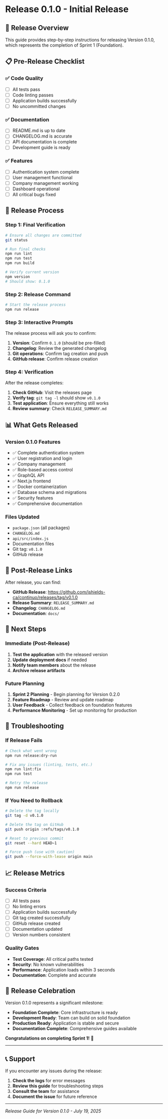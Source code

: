 # Release 0.1.0 - Initial Release

## 🎉 **Release Overview**

This guide provides step-by-step instructions for releasing Version 0.1.0, which represents the completion of Sprint 1 (Foundation).

## 📋 Pre-Release Checklist

### ✅ Code Quality
- [ ] All tests pass
- [ ] Code linting passes
- [ ] Application builds successfully
- [ ] No uncommitted changes

### ✅ Documentation
- [ ] README.md is up to date
- [ ] CHANGELOG.md is accurate
- [ ] API documentation is complete
- [ ] Development guide is ready

### ✅ Features
- [ ] Authentication system complete
- [ ] User management functional
- [ ] Company management working
- [ ] Dashboard operational
- [ ] All critical bugs fixed

## 🚀 Release Process

### Step 1: Final Verification
```bash
# Ensure all changes are committed
git status

# Run final checks
npm run lint
npm run test
npm run build

# Verify current version
npm version
# Should show: 0.1.0
```

### Step 2: Release Command
```bash
# Start the release process
npm run release
```

### Step 3: Interactive Prompts
The release process will ask you to confirm:

1. **Version**: Confirm `0.1.0` (should be pre-filled)
2. **Changelog**: Review the generated changelog
3. **Git operations**: Confirm tag creation and push
4. **GitHub release**: Confirm release creation

### Step 4: Verification
After the release completes:

1. **Check GitHub**: Visit the releases page
2. **Verify tag**: `git tag -l` should show `v0.1.0`
3. **Test application**: Ensure everything still works
4. **Review summary**: Check `RELEASE_SUMMARY.md`

## 📊 What Gets Released

### Version 0.1.0 Features
- ✅ Complete authentication system
- ✅ User registration and login
- ✅ Company management
- ✅ Role-based access control
- ✅ GraphQL API
- ✅ Next.js frontend
- ✅ Docker containerization
- ✅ Database schema and migrations
- ✅ Security features
- ✅ Comprehensive documentation

### Files Updated
- `package.json` (all packages)
- `CHANGELOG.md`
- `api/src/index.js`
- Documentation files
- Git tag: `v0.1.0`
- GitHub release

## 🔗 Post-Release Links

After release, you can find:

- **GitHub Release**: https://github.com/jshields-ca/continuo/releases/tag/v0.1.0
- **Release Summary**: `RELEASE_SUMMARY.md`
- **Changelog**: `CHANGELOG.md`
- **Documentation**: `docs/`

## 🎯 Next Steps

### Immediate (Post-Release)
1. **Test the application** with the released version
2. **Update deployment docs** if needed
3. **Notify team members** about the release
4. **Archive release artifacts**

### Future Planning
1. **Sprint 2 Planning** - Begin planning for Version 0.2.0
2. **Feature Roadmap** - Review and update roadmap
3. **User Feedback** - Collect feedback on foundation features
4. **Performance Monitoring** - Set up monitoring for production

## 🐛 Troubleshooting

### If Release Fails
```bash
# Check what went wrong
npm run release:dry-run

# Fix any issues (linting, tests, etc.)
npm run lint:fix
npm run test

# Retry the release
npm run release
```

### If You Need to Rollback
```bash
# Delete the tag locally
git tag -d v0.1.0

# Delete the tag on GitHub
git push origin :refs/tags/v0.1.0

# Reset to previous commit
git reset --hard HEAD~1

# Force push (use with caution)
git push --force-with-lease origin main
```

## 📈 Release Metrics

### Success Criteria
- [ ] All tests pass
- [ ] No linting errors
- [ ] Application builds successfully
- [ ] Git tag created successfully
- [ ] GitHub release created
- [ ] Documentation updated
- [ ] Version numbers consistent

### Quality Gates
- **Test Coverage**: All critical paths tested
- **Security**: No known vulnerabilities
- **Performance**: Application loads within 3 seconds
- **Documentation**: Complete and accurate

## 🎊 Release Celebration

Version 0.1.0 represents a significant milestone:

- **Foundation Complete**: Core infrastructure is ready
- **Development Ready**: Team can build on solid foundation
- **Production Ready**: Application is stable and secure
- **Documentation Complete**: Comprehensive guides available

**Congratulations on completing Sprint 1!** 🎉

---

## 📞 Support

If you encounter any issues during the release:

1. **Check the logs** for error messages
2. **Review this guide** for troubleshooting steps
3. **Consult the team** for assistance
4. **Document the issue** for future reference

---

*Release Guide for Version 0.1.0 - July 19, 2025* 